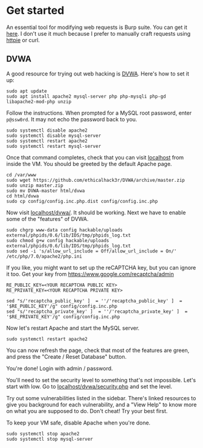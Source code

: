 
# Get started

An essential tool for modifying web requests is Burp suite. You can get it [here](https://portswigger.net/burp/communitydownload). I don't use it much because I prefer to manually craft requests using [httpie](https://httpie.org/) or curl. 

## DVWA

A good resource for trying out web hacking is [DVWA](https://github.com/ethicalhack3r/DVWA). Here's how to set it up:

```
sudo apt update
sudo apt install apache2 mysql-server php php-mysqli php-gd libapache2-mod-php unzip
```

Follow the instructions. When prompted for a MySQL root password, enter `p@ssw0rd`. It may not echo the password back to you. 

```
sudo systemctl disable apache2
sudo systemctl disable mysql-server
sudo systemctl restart apache2
sudo systemctl restart mysql-server
```

Once that command completes, check that you can visit [localhost](http://localhost/) from inside the VM. You should be greeted by the default Apache page.

```
cd /var/www
sudo wget https://github.com/ethicalhack3r/DVWA/archive/master.zip
sudo unzip master.zip
sudo mv DVWA-master html/dvwa
cd html/dvwa
sudo cp config/config.inc.php.dist config/config.inc.php
```

Now visit [localhost/dvwa/](http://localhost/dvwa/). It should be working. Next we have to enable some of the "features" of DVWA. 

```
sudo chgrp www-data config hackable/uploads external/phpids/0.6/lib/IDS/tmp/phpids_log.txt
sudo chmod g+w config hackable/uploads external/phpids/0.6/lib/IDS/tmp/phpids_log.txt
sudo sed -i 's/allow_url_include = Off/allow_url_include = On/' /etc/php/7.0/apache2/php.ini
```

If you like, you might want to set up the reCAPTCHA key, but you can ignore it too. Get your key from https://www.google.com/recaptcha/admin

```
RE_PUBLIC_KEY=<YOUR RECAPTCHA PUBLIC KEY>
RE_PRIVATE_KEY=<YOUR RECAPTCHA PRIVATE KEY>

sed "s/'recaptcha_public_key' ]  = ''/'recaptcha_public_key' ]  = '$RE_PUBLIC_KEY'/g" config/config.inc.php
sed "s/'recaptcha_private_key' ]  = ''/'recaptcha_private_key' ]  = '$RE_PRIVATE_KEY'/g" config/config.inc.php
```

Now let's restart Apache and start the MySQL server. 

```
sudo systemctl restart apache2
```

You can now refresh the page, check that most of the features are green, and press the "Create / Reset Database" button. 

You're done! Login with admin / password. 

You'll need to set the security level to something that's not impossible. Let's start with low. Go to [localhost/dvwa/security.php](http://localhost/dvwa/security.php) and set the level. 

Try out some vulnerabilities listed in the sidebar. There's linked resources to give you background for each vulnerability, and a "View Help" to know more on what you are supposed to do. Don't cheat! Try your best first. 

To keep your VM safe, disable Apache when you're done. 

```
sudo systemctl stop apache2
sudo systemctl stop mysql-server
```

